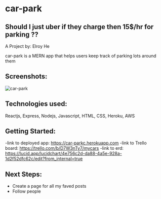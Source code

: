 
# car-park

## Should I just uber if they charge then 15$/hr for parking ??

A Project by: Elroy He

car-park is a MERN app that helps users keep track of parking lots around them

## Screenshots:

![car-park]()

## Technologies used:

Reactjs, Express, Nodejs, Javascript, HTML, CSS, Heroku, AWS

## Getting Started:

-link to deployed app: https://car-parkc.herokuapp.com
-link to Trello board: https://trello.com/b/D7W3nTy7/mycars
-link to erd: https://lucid.app/lucidchart/4e756c2d-da88-4a5e-928a-1d2f52dfc62c/edit?from_internal=true
## Next Steps:

- Create a page for all my faved posts
- Follow people
